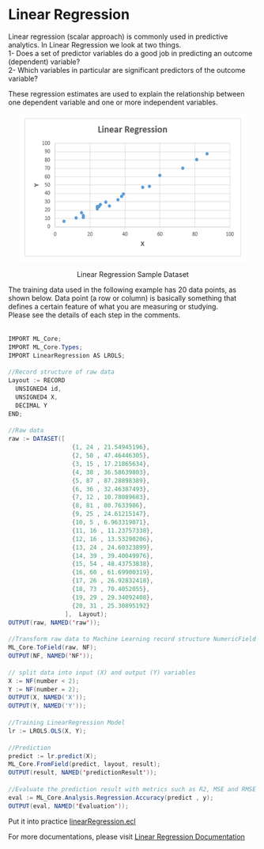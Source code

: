 # Linear Regression

Linear regression (scalar approach) is commonly used in predictive analytics. In Linear Regression we look at two things.\
1- Does a set of predictor variables do a good job in predicting an outcome (dependent) variable?\
2- Which variables in particular are significant predictors of the outcome variable?

These regression estimates are used to explain the relationship between one dependent variable and one or more independent variables.

<!-- ![Linear Regression](./images/lr_samples.PNG) -->
<p align="center"> <img width="460" height="300" src="./images/lr_samples.PNG"> </p>
<p align="center"> Linear Regression Sample Dataset </p>

The training data used in the following example has 20 data points, as shown below.
Data point (a row or column) is basically something that defines a certain feature of what you are measuring or studying.\
Please see the details of each step in the comments.

```java

IMPORT ML_Core;
IMPORT ML_Core.Types;
IMPORT LinearRegression AS LROLS;

//Record structure of raw data
Layout := RECORD
  UNSIGNED4 id,
  UNSIGNED4 X,
  DECIMAL Y
END;

//Raw data
raw := DATASET([
                  {1, 24 , 21.54945196},
                  {2, 50 , 47.46446305},
                  {3, 15 , 17.21865634},
                  {4, 38 , 36.58639803},
                  {5, 87 , 87.28898389},
                  {6, 36 , 32.46387493},
                  {7, 12 , 10.78089683},
                  {8, 81 , 80.7633986},
                  {9, 25 , 24.61215147},
                  {10, 5 , 6.963319071},
                  {11, 16 , 11.23757338},
                  {12, 16 , 13.53290206},
                  {13, 24 , 24.60323899},
                  {14, 39 , 39.40049976},
                  {15, 54 , 48.43753838},
                  {16, 60 , 61.69900319},
                  {17, 26 , 26.92832418},
                  {18, 73 , 70.4052055},
                  {19, 29 , 29.34092408},
                  {20, 31 , 25.30895192}
                ],  Layout);
OUTPUT(raw, NAMED('raw'));

//Transform raw data to Machine Learning record structure NumericField
ML_Core.ToField(raw, NF);
OUTPUT(NF, NAMED('NF'));

// split data into input (X) and output (Y) variables
X := NF(number < 2);
Y := NF(number = 2);
OUTPUT(X, NAMED('X'));
OUTPUT(Y, NAMED('Y'));

//Training LinearRegression Model
lr := LROLS.OLS(X, Y);

//Prediction
predict := lr.predict(X);
ML_Core.FromField(predict, layout, result);
OUTPUT(result, NAMED('predictionResult'));

//Evaluate the prediction result with metrics such as R2, MSE and RMSE
eval := ML_Core.Analysis.Regression.Accuracy(predict , y);
OUTPUT(eval, NAMED('Evaluation'));


```

Put it into practice [linearRegression.ecl](https://ide.hpccsystems.com/workspaces/share/291d17d9-e5cb-4fac-83c2-ac5997c28a31)

For more documentations, please visit [Linear Regression Documentation](https://cdn.hpccsystems.com/pdf/ml/LinearRegression.pdf)
